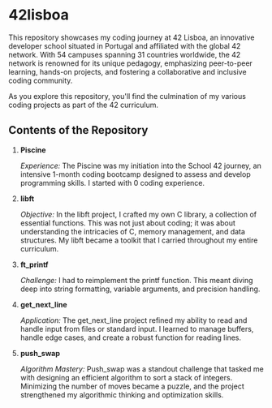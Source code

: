 # 42lisboa

This repository showcases my coding journey at 42 Lisboa, an innovative developer school situated in Portugal and affiliated with the global 42 network. With 54 campuses spanning 31 countries worldwide, the 42 network is renowned for its unique pedagogy, emphasizing peer-to-peer learning, hands-on projects, and fostering a collaborative and inclusive coding community.

As you explore this repository, you'll find the culmination of my various coding projects as part of the 42 curriculum.

## Contents of the Repository

1. **Piscine**

    *Experience:* The Piscine was my initiation into the School 42 journey, an intensive 1-month coding bootcamp designed to assess and develop programming skills. I started with 0 coding experience.

2. **libft**

     *Objective:* In the libft project, I crafted my own C library, a collection of essential functions. This was not just about coding; it was about understanding the intricacies of C, memory management, and data structures. My libft became a toolkit that I carried throughout my entire curriculum.

3. **ft_printf**

    *Challenge:* I had to reimplement the printf function. This meant diving deep into string formatting, variable arguments, and precision handling.

5. **get_next_line**

    *Application:* The get_next_line project refined my ability to read and handle input from files or standard input. I learned to manage buffers, handle edge cases, and create a robust function for reading lines.

6. **push_swap**

    *Algorithm Mastery:* Push_swap was a standout challenge that tasked me with designing an efficient algorithm to sort a stack of integers. Minimizing the number of moves became a puzzle, and the project strengthened my algorithmic thinking and optimization skills.
